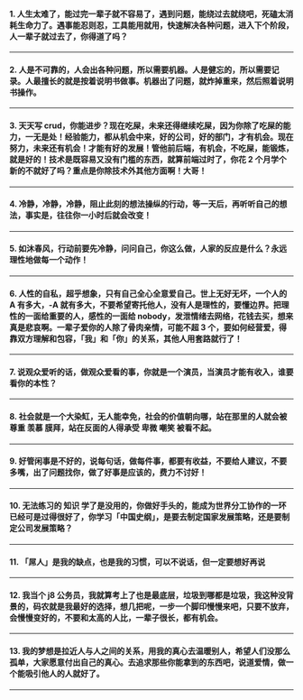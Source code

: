 #### 1. 人生太难了，能过完一辈子就不容易了，遇到问题，能绕过去就绕吧，死磕太消耗生命力了。遇事能忍则忍，工具能用就用，快速解决各种问题，进入下个阶段，人一辈子就过去了，你得道了吗？
---
#### 2. 人是不可靠的，人会出各种问题，所以需要机器。人是健忘的，所以需要记录。人最擅长的就是按着说明书做事。机器出了问题，就炸掉重来，然后照着说明书操作。
---
#### 3. 天天写 crud，你能进步？现在吃屎，未来还得继续吃屎，因为你除了吃屎的能力，一无是处！经验能力，都从机会中来，好的公司，好的部门，才有机会。现在努力，未来还有机会！才能有好的发展！管他前后端，有机会，不吃屎，能锻炼，就是好的！技术是既容易又没有门槛的东西，就算前端过时了，你花 2 个月学个新的不就好了吗？重点是你除技术外其他方面啊！大哥！
---
#### 4. 冷静，冷静，冷静，阻止此刻的想法操纵的行动，等一天后，再听听自己的想法，事实是，往往你一小时后就会改变！
---
#### 5. 如沐春风，行动前要先冷静，问问自己，你这么做，人家的反应是什么？永远理性地做每一个动作！
---
#### 6. 人性的自私，超乎想象，只有自己全心全意爱自己。世上无好无坏，一个人的 A 有多大，-A 就有多大，不要希望寄托他人，没有人是理性的，要懂边界。把理性的一面给重要的人，感性的一面给 nobody，发泄情绪去网络，花钱去买，想来真是悲哀啊。一辈子爱你的人除了骨肉亲情，可能不超 3 个，要如何经营爱，得靠双方理解和包容，「我」和「你」的关系，其他人用套路就行了！
---
#### 7. 说观众爱听的话，做观众爱看的事，你就是一个演员，当演员才能有收入，谁要看你的本性？
---
#### 8. 社会就是一个大染缸，无人能幸免，社会的价值朝向哪，站在那里的人就会被 尊重 羡慕 膜拜，站在反面的人得承受 卑微 嘲笑 被看不起。
---
#### 9. 好管闲事是不好的，说每句话，做每件事，都要有收益，不要给人建议，不要多嘴，出了问题找你，做了好事是应该的，费力不讨好！
---
#### 10. 无法练习的 知识 学了是没用的，你做好手头的，能成为世界分工协作的一环已经可是过得很好了，你学习「中国史纲」，是要去制定国家发展策略，还是要制定公司发展策略？
---
#### 11. 「屌人」是我的缺点，也是我的习惯，可以不说话，但一定要想好再说
---
#### 12. 我当个 j8 公务员，我就算考上了也是最底层，垃圾到哪都是垃圾，我这种没背景的，码农就是我最好的选择，想几把呢，一步一个脚印慢慢来吧，只要不放弃，会慢慢变好的，不要和太高的人比，一辈子很长，都有机会。
---
#### 13. 我的梦想是拉近人与人之间的关系，用我的真心去温暖别人，希望人们没那么孤单，大家愿意付出自己的真心。去追求那些你能拿到的东西吧，说道爱情，做一个能吸引他人的人就好了。
---
